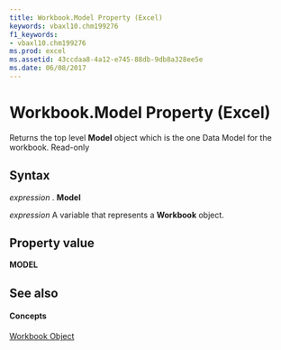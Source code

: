 ```yaml
---
title: Workbook.Model Property (Excel)
keywords: vbaxl10.chm199276
f1_keywords:
- vbaxl10.chm199276
ms.prod: excel
ms.assetid: 43ccdaa8-4a12-e745-88db-9db8a328ee5e
ms.date: 06/08/2017
---
```



# Workbook.Model Property (Excel)

Returns the top level  **Model** object which is the one Data Model for the workbook. Read-only


## Syntax

 _expression_ . **Model**

 _expression_ A variable that represents a **Workbook** object.


## Property value

 **MODEL**


## See also


#### Concepts


[Workbook Object](Excel.Workbook.md)

